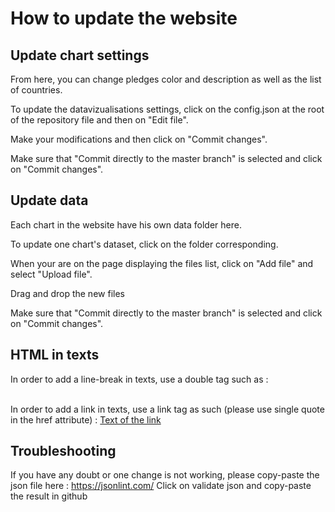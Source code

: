 # How to update the website

## Update chart settings

From here, you can change pledges color and description as well as the list of countries.

To update the datavizualisations settings, click on the config.json at the root of the repository file and then on "Edit file".

Make your modifications and then click on "Commit changes".

Make sure that "Commit directly to the master branch" is selected and click on "Commit changes".

## Update data

Each chart in the website have his own data folder here.

To update one chart's dataset, click on the folder corresponding.

When your are on the page displaying the files list, click on "Add file" and select "Upload file".

Drag and drop the new files

Make sure that "Commit directly to the master branch" is selected and click on "Commit changes".

## HTML in texts

In order to add a line-break in texts, use a double tag such as : <br><br>

In order to add a link in texts, use a link tag as such (please use single quote in the href attribute) : <a href='http://mylink.com'>Text of the link</a>

## Troubleshooting

If you have any doubt or one change is not working, please copy-paste the json file here : https://jsonlint.com/
Click on validate json and copy-paste the result in github

